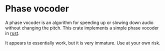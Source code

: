 # Phase vocoder

A phase vocoder is an algorithm for speeding up or slowing down audio without changing the pitch.
This crate implements a simple phase vocoder in [rust](http://rust-lang.org).

It appears to essentially work, but it is very immature. Use at your own risk.